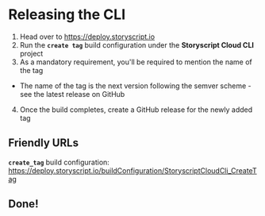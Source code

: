 # Releasing the CLI
1. Head over to https://deploy.storyscript.io
2. Run the **`create tag`** build configuration under the **Storyscript Cloud CLI** project
3. As a mandatory requirement, you'll be required to mention the name of the tag
- The name of the tag is the next version following the semver scheme - see the latest release on GitHub
4. Once the build completes, create a GitHub release for the newly added tag

## Friendly URLs
**`create_tag`** build configuration: https://deploy.storyscript.io/buildConfiguration/StoryscriptCloudCli_CreateTag

## Done!
